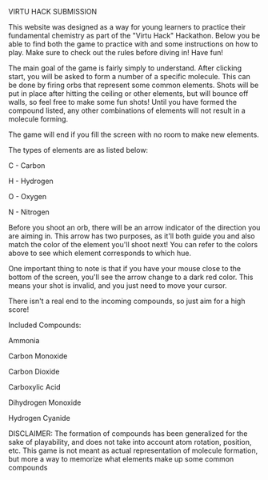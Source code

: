 VIRTU HACK SUBMISSION

This website was designed as a way for young learners to practice their fundamental chemistry as part of the "Virtu Hack" Hackathon. Below you be able to find both the game to practice with and some instructions on how to play. Make sure to check out the rules before diving in!
Have fun!


The main goal of the game is fairly simply to understand. After clicking start, you will be asked to form a number of a specific molecule. This can be done by firing orbs that represent some common elements. Shots will be put in place after hitting the ceiling or other elements, but will bounce off walls, so feel free to make some fun shots! Until you have formed the compound listed, any other combinations of elements will not result in a molecule forming.

The game will end if you fill the screen with no room to make new elements.


The types of elements are as listed below:


C - Carbon

H - Hydrogen

O - Oxygen

N - Nitrogen


Before you shoot an orb, there will be an arrow indicator of the direction you are aiming in. This arrow has two purposes, as it'll both guide you and also match the color of the element you'll shoot next! You can refer to the colors above to see which element corresponds to which hue.

One important thing to note is that if you have your mouse close to the bottom of the screen, you'll see the arrow change to a dark red color. This means your shot is invalid, and you just need to move your cursor.


There isn't a real end to the incoming compounds, so just aim for a high score!


Included Compounds:


Ammonia

Carbon Monoxide

Carbon Dioxide

Carboxylic Acid

Dihydrogen Monoxide

Hydrogen Cyanide


DISCLAIMER: The formation of compounds has been generalized for the sake of playability, and does not take into account atom rotation, position, etc. This game is not meant as actual representation of molecule formation, but more a way to memorize what elements make up some common compounds